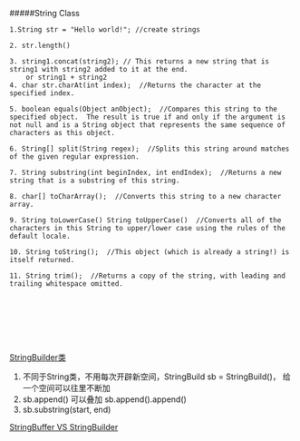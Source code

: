 #####String Class


```
1.String str = "Hello world!"; //create strings

2. str.length() 

3. string1.concat(string2); // This returns a new string that is string1 with string2 added to it at the end. 
    or string1 + string2
4. char str.charAt(int index);  //Returns the character at the specified index.

5. boolean equals(Object anObject);  //Compares this string to the specified object.  The result is true if and only if the argument is not null and is a String object that represents the same sequence of characters as this object.

6. String[] split(String regex);  //Splits this string around matches of the given regular expression.

7. String substring(int beginIndex, int endIndex);  //Returns a new string that is a substring of this string.

8. char[] toCharArray();  //Converts this string to a new character array.

9. String toLowerCase() String toUpperCase()  //Converts all of the characters in this String to upper/lower case using the rules of the default locale.

10. String toString();  //This object (which is already a string!) is itself returned.

11. String trim();  //Returns a copy of the string, with leading and trailing whitespace omitted.








```






[StringBuilder类](https://www.tutorialspoint.com/java/lang/java_lang_stringbuilder.htm)  
1. 不同于String类，不用每次开辟新空间，StringBuild sb = StringBuild\(\)， 给一个空间可以往里不断加  
2. sb.append\(\) 可以叠加 sb.append\(\).append\(\)  
3. sb.substring\(start, end\)

[StringBuffer VS StringBuilder](http://www.runoob.com/java/java-stringbuffer.html)

